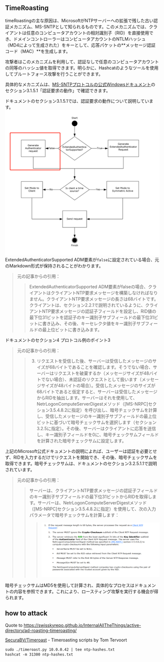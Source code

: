 ## TimeRoasting

timeRoastingの主な原因は、MicrosoftがNTPサーバーへの拡張で残した古い認証メカニズム、MS-SNTPとして知られるものです。このメカニズムでは、クライアントは任意のコンピュータアカウントの相対識別子（RID）を直接使用でき、ドメインコントローラーはコンピュータアカウントのNTLMハッシュ（MD4によって生成された）をキーとして、応答パケットの**メッセージ認証コード（MAC）**を生成します。

攻撃者はこのメカニズムを利用して、認証なしで任意のコンピュータアカウントの同等のハッシュ値を取得できます。明らかに、Hashcatのようなツールを使用してブルートフォース攻撃を行うことができます。

具体的なメカニズムは、[MS-SNTPプロトコルの公式Windowsドキュメント](https://winprotocoldoc.z19.web.core.windows.net/MS-SNTP/%5bMS-SNTP%5d.pdf)のセクション3.1.5.1「認証要求の動作」で確認できます。

ドキュメントのセクション3.1.5.1では、認証要求の動作について説明しています。
![](../../images/Pasted%20image%2020250709114508.png)
ExtendedAuthenticatorSupported ADM要素が`false`に設定されている場合、元のMarkdown形式が保持されることがわかります。

>元の記事からの引用：
>>ExtendedAuthenticatorSupported ADM要素がfalseの場合、クライアントはクライアントNTP要求メッセージを構築しなければなりません。クライアントNTP要求メッセージの長さは68バイトです。クライアントは、セクション2.2.1で説明されているように、クライアントNTP要求メッセージの認証子フィールドを設定し、RID値の最下位31ビットを認証子のキー識別子サブフィールドの最下位31ビットに書き込み、その後、キーセレクタ値をキー識別子サブフィールドの最上位ビットに書き込みます。

ドキュメントのセクション4 プロトコル例のポイント3

>元の記事からの引用：
>>3. リクエストを受信した後、サーバーは受信したメッセージのサイズが68バイトであることを確認します。そうでない場合、サーバーはリクエストを破棄するか（メッセージサイズが48バイトでない場合）、未認証のリクエストとして扱います（メッセージサイズが48バイトの場合）。受信したメッセージのサイズが68バイトであると仮定すると、サーバーは受信したメッセージからRIDを抽出します。サーバーはそれを使用して、NetrLogonComputeServerDigestメソッド（[MS-NRPC]セクション3.5.4.8.2に指定）を呼び出し、暗号チェックサムを計算し、受信したメッセージのキー識別子サブフィールドの最上位ビットに基づいて暗号チェックサムを選択します（セクション3.2.5に指定）。その後、サーバーはクライアントに応答を送信し、キー識別子フィールドを0に、暗号チェックサムフィールドを計算された暗号チェックサムに設定します。

上記のMicrosoft公式ドキュメントの説明によれば、ユーザーは認証を必要とせず、RIDを入力するだけでリクエストを開始でき、その後、暗号チェックサムを取得できます。暗号チェックサムは、ドキュメントのセクション3.2.5.1.1で説明されています。

>元の記事からの引用：
>>サーバーは、クライアントNTP要求メッセージの認証子フィールドのキー識別子サブフィールドの最下位31ビットからRIDを取得します。サーバーは、NetrLogonComputeServerDigestメソッド（[MS-NRPC]セクション3.5.4.8.2に指定）を使用して、次の入力パラメータで暗号チェックサムを計算します：
>>>![](../../images/Pasted%20image%2020250709115757.png)

暗号チェックサムはMD5を使用して計算され、具体的なプロセスはドキュメントの内容を参照できます。これにより、ロースティング攻撃を実行する機会が得られます。

## how to attack

Quote to https://swisskyrepo.github.io/InternalAllTheThings/active-directory/ad-roasting-timeroasting/

[SecuraBV/Timeroast](https://github.com/SecuraBV/Timeroast) - Timeroasting scripts by Tom Tervoort
```
sudo ./timeroast.py 10.0.0.42 | tee ntp-hashes.txt
hashcat -m 31300 ntp-hashes.txt
```

